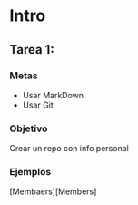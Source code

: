 # Intro

## Tarea 1:

### Metas

- Usar MarkDown
- Usar Git

### Objetivo

Crear un repo con info personal

### Ejemplos

[Membaers][Members]

[Membars]: https://github.com/Tel2k15/Members